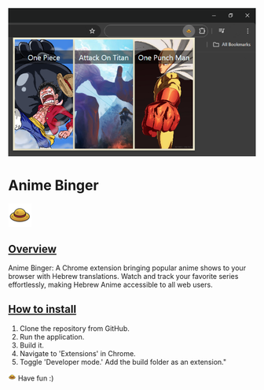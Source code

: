 <img width="1000" src="./src/images/ReadmeCover.png" />

# Anime Binger

<img src="./public/icons/headIcon48.png"  style="display: inline;" />

## <ins>Overview<ins>

Anime Binger: A Chrome extension bringing popular anime shows to your browser with Hebrew translations. Watch and track your favorite series effortlessly, making Hebrew Anime accessible to all web users.

## <ins>How to install<ins>

1. Clone the repository from GitHub.
2. Run the application.
3. Build it.
4. Navigate to 'Extensions' in Chrome.
5. Toggle 'Developer mode.'
   Add the build folder as an extension."

<img src="./public/icons/headIcon16.png" style="display: inline;"/> Have fun :)
